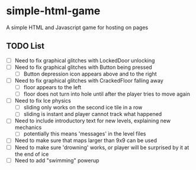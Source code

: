 # simple-html-game

A simple HTML and Javascript game for hosting on pages

## TODO List

- [ ] Need to fix graphical glitches with LockedDoor unlocking
- [ ] Need to fix graphical glitches with Button being pressed
  - [ ] Button depression icon appears above and to the right
- [ ] Need to fix graphical glitches with CrackedFloor falling away
  - [ ] floor appears to the left
  - [ ] floor does not turn into hole until after the player tries to move again
- [ ] Need to fix Ice physics
  - [ ] sliding only works on the second ice tile in a row
  - [ ] sliding is instant and player cannot track what happened
- [ ] Need to include introductory text for new levels, explaining new mechanics
  - [ ] potentially this means 'messages' in the level files
- [ ] Need to make sure that maps larger than 9x9 can be used
- [ ] Need to make sure 'drowning' works, or player will be surprised by it at the end of ice
- [ ] Need to add "swimming" powerup
